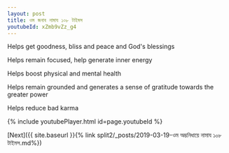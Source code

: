 ```yaml
---
layout: post
title: ওম জনাব নামায ১০৮ টাইমস
youtubeId: xZmb9vZz_g4
---
```

 
 
Helps get goodness, bliss and peace and God's blessings
 
Helps remain focused, help generate inner energy 
 
Helps boost physical and mental health 
 
Helps remain grounded and generates a sense of gratitude towards the greater power 
 
Helps reduce bad karma
 
 
 
 


{% include youtubePlayer.html id=page.youtubeId %}
 
[Next]({{ site.baseurl }}{% link  split2/_posts/2019-03-19-ওম অম্ভনিধায়ে নামায ১০৮ টাইমস.md%})
 
